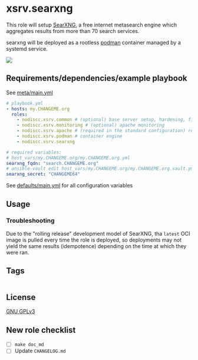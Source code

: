 # xsrv.searxng

This role will setup [SearXNG](https://docs.searxng.org/), a free internet metasearch engine which aggregates results from more than 70 search services.

searxng will be deployed as a rootless [podman](../podman) container managed by a systemd service.

![](https://upload.wikimedia.org/wikipedia/commons/e/eb/SearXNG_Homepage_Screenshot.png)

## Requirements/dependencies/example playbook

See [meta/main.yml](meta/main.yml)

```yaml
# playbook.yml
- hosts: my.CHANGEME.org
  roles:
    - nodiscc.xsrv.common # (optional) base server setup, hardening, firewall, bruteforce prevention
    - nodiscc.xsrv.monitoring # (optional) apache monitoring
    - nodiscc.xsrv.apache # (required in the standard configuration) reverse proxy and SSL certificates
    - nodiscc.xsrv.podman # container engine
    - nodiscc.xsrv.searxng

# required variables:
# host_vars/my.CHANGEME.org/my.CHANGEME.org.yml
searxng_fqdn: "search.CHANGEME.org"
# ansible-vault edit host_vars/my.CHANGEME.org/my.CHANGEME.org.vault.yml
searxng_secret: "CHANGEME64"
```

See [defaults/main.yml](defaults/main.yml) for all configuration variables


## Usage

### Troubleshooting

Due to the "rolling release" development model of SearXNG, tha `latest` OCI image is pulled every time the role is deployed, so deployments may not yield the same results (idempotence) depending on the time at which they were ran.


## Tags

<!--BEGIN TAGS LIST-->
```
```
<!--END TAGS LIST-->

## License

[GNU GPLv3](../../LICENSE)


## New role checklist

- [ ] `make doc_md`
- [ ] Update `CHANGELOG.md`
